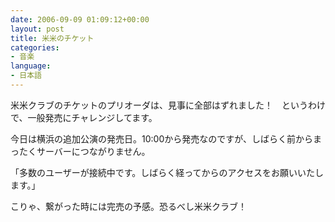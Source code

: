 ```yaml
---
date: 2006-09-09 01:09:12+00:00
layout: post
title: 米米のチケット
categories:
- 音楽
language:
- 日本語
---
```


米米クラブのチケットのプリオーダは、見事に全部はずれました！　というわけで、一般発売にチャレンジしてます。

今日は横浜の追加公演の発売日。10:00から発売なのですが、しばらく前からまったくサーバーにつながりません。

「多数のユーザーが接続中です。しばらく経ってからのアクセスをお願いいたします。」

こりゃ、繋がった時には完売の予感。恐るべし米米クラブ！
